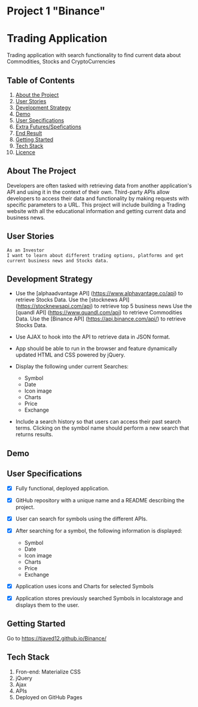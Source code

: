 # Project 1 "Binance"

# Trading Application
Trading application with search functionality to find current data about  Commodities, Stocks and CryptoCurrencies

## Table of Contents

1. [About the Project](#about-the-project)
1. [User Stories](#user-stories)
1. [Development Strategy](#development-strategy)
1. [Demo](#demo)
1. [User Specifications](#user-spfications)
1. [Extra Futures/Spefications](#extra-futures/specifications)
1. [End Result](#end-result)
1. [Getting Started](#getting-started) 
1. [Tech Stack](#tech-stack)
1. [Licence](#licence)

## About The Project

Developers are often tasked with retrieving data from another application's API and using it in the context of their own. Third-party APIs allow developers to access their data and functionality by making requests with specific parameters to a URL. This project will include building a Trading website with all the educational information and getting current data and business news. 

## User Stories

```
As an Investor
I want to learn about different trading options, platforms and get current business news and Stocks data.
```

## Development Strategy

* Use the [alphaadvantage API] (https://www.alphavantage.co/api) to retrieve Stocks Data. 
 Use the [stocknews API] (https://stocknewsapi.com/api) to retrieve top 5 business news 
 Use the [quandl API] (https://www.quandl.com/api) to retrieve Commodities Data. 
 Use the [Binance API] (https://api.binance.com/api/) to retrieve Stocks Data. 

* Use AJAX to hook into the API to retrieve data in JSON format.

* App should be able to run in the browser and feature dynamically updated HTML and CSS powered by jQuery.

* Display the following under current Searches:

  * Symbol
  * Date
  * Icon image 
  * Charts
  * Price
  * Exchange
  

* Include a search history so that users can access their past search terms. Clicking on the symbol name should perform a new search that returns results. 


## Demo



## User Specifications

- [x] Fully functional, deployed application.

- [x] GitHub repository with a unique name and a README describing the project.

- [x] User can search for symbols using the different APIs.

- [x] After searching for a symbol, the following information is displayed:
  * Symbol
  * Date
  * Icon image 
  * Charts
  * Price
  * Exchange

- [x] Application uses icons and Charts for selected Symbols

- [x] Application stores previously searched Symbols in localstorage and displays them to the user.





## Getting Started

Go to  https://tjaved12.github.io/Binance/


## Tech Stack

1. Fron-end: Materialize CSS
2. jQuery
3. Ajax
4. APIs
5. Deployed on GitHub Pages






